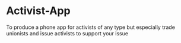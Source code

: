# Activist-App
To  produce a phone app for activists of any type but especially trade unionists and issue activists to support your issue
